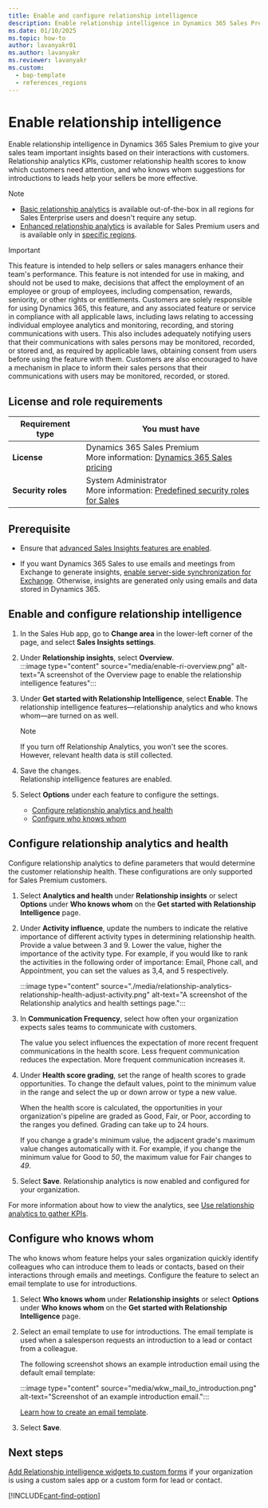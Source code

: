 ```yaml
---
title: Enable and configure relationship intelligence
description: Enable relationship intelligence in Dynamics 365 Sales Premium to provide relationship health and who knows whom information to your sellers.
ms.date: 01/10/2025
ms.topic: how-to
author: lavanyakr01
ms.author: lavanyakr
ms.reviewer: lavanyakr
ms.custom: 
  - bap-template
  - references_regions
---
```

# Enable relationship intelligence  

Enable relationship intelligence in Dynamics 365 Sales Premium to give your sales team important insights based on their interactions with customers. Relationship analytics KPIs, customer relationship health scores to know which customers need attention, and who knows whom suggestions for introductions to leads help your sellers be more effective.

> [!NOTE]
>- [Basic relationship analytics](relationship-analytics-overview.md#basic-relationship-insights) is available out-of-the-box in all regions for Sales Enterprise users and doesn't require any setup.
>- [Enhanced relationship analytics](relationship-analytics-overview.md#enhanced-relationship-insights) is available for Sales Premium users and is available only in [specific regions](faq-region-language.md#in-which-countryregion-are-sales-premium-features-available).

> [!IMPORTANT]
> This feature is intended to help sellers or sales managers enhance their team's performance. This feature is not intended for use in making, and should not be used to make, decisions that affect the employment of an employee or group of employees, including compensation, rewards, seniority, or other rights or entitlements. Customers are solely responsible for using Dynamics 365, this feature, and any associated feature or service in compliance with all applicable laws, including laws relating to accessing individual employee analytics and monitoring, recording, and storing communications with users. This also includes adequately notifying users that their communications with sales persons may be monitored, recorded, or stored and, as required by applicable laws, obtaining consent from users before using the feature with them. Customers are also encouraged to have a mechanism in place to inform their sales persons that their communications with users may be monitored, recorded, or stored.

## License and role requirements

| Requirement type | You must have |
|-----------------------|---------|
| **License** | Dynamics 365 Sales Premium <br>More information: [Dynamics 365 Sales pricing](https://dynamics.microsoft.com/sales/pricing/) |
| **Security roles** | System Administrator <br>  More information: [Predefined security roles for Sales](security-roles-for-sales.md)|

## Prerequisite

- Ensure that [advanced Sales Insights features are enabled](intro-admin-guide-sales-insights.md#enable-and-configure-premium-sales-insights-features). 

- If you want Dynamics 365 Sales to use emails and meetings from Exchange to generate insights, [enable server-side synchronization for Exchange](configure-email.md). Otherwise, insights are generated only using emails and data stored in Dynamics 365.


## Enable and configure relationship intelligence

1. In the Sales Hub app, go to **Change area** in the lower-left corner of the page, and select **Sales Insights settings**.  
     
3.  Under **Relationship insights**, select **Overview**.  
    :::image type="content" source="media/enable-ri-overview.png" alt-text="A screenshot of the Overview page to enable the relationship intelligence features":::

1. Under **Get started with Relationship Intelligence**, select **Enable**.
    The relationship intelligence features&mdash;relationship analytics and who knows whom&mdash;are turned on as well.  
    >[!NOTE]
    >If you turn off Relationship Analytics, you won't see the scores. However, relevant health data is still collected.

1. Save the changes.  
    Relationship intelligence features are enabled.

1. Select **Options** under each feature to configure the settings.
    - [Configure relationship analytics and health](#configure-relationship-analytics-and-health)
    - [Configure who knows whom](#configure-who-knows-whom)

## Configure relationship analytics and health

Configure relationship analytics to define parameters that would determine the customer relationship health. These configurations are only supported for Sales Premium customers.

1. Select **Analytics and health** under **Relationship insights** or select **Options** under **Who knows whom** on the **Get started with Relationship Intelligence** page.

1. Under **Activity influence**, update the numbers to indicate the relative importance of different activity types in determining relationship health. Provide a value between 3 and 9. Lower the value, higher the importance of the activity type. For example, if you would like to rank the activities in the following order of importance: Email, Phone call, and Appointment, you can set the values as 3,4, and 5 respectively.

    :::image type="content" source="./media/relationship-analytics-relationship-health-adjust-activity.png" alt-text="A screenshot of the Relationship analytics and health settings page.":::

1. In **Communication Frequency**, select how often your organization expects sales teams to communicate with customers.

    The value you select influences the expectation of more recent frequent communications in the health score. Less frequent communication reduces the expectation. More frequent communication increases it.

1. Under **Health score grading**, set the range of health scores to grade opportunities. To change the default values, point to the minimum value in the range and select the up or down arrow or type a new value.

    When the health score is calculated, the opportunities in your organization's pipeline are graded as Good, Fair, or Poor, according to the ranges you defined. Grading can take up to 24 hours.

    If you change a grade's minimum value, the adjacent grade's maximum value changes automatically with it. For example, if you change the minimum value for Good to *50*, the maximum value for Fair changes to *49*.

1. Select **Save**.
    Relationship analytics is now enabled and configured for your organization. 

For more information about how to view the analytics, see [Use relationship analytics to gather KPIs](../sales/relationship-analytics.md).

## Configure who knows whom

The who knows whom feature helps your sales organization quickly identify colleagues who can introduce them to leads or contacts, based on their interactions through emails and meetings. Configure the feature to select an email template to use for introductions.

1. Select **Who knows whom** under **Relationship insights** or select **Options** under **Who knows whom** on the **Get started with Relationship Intelligence** page.

1. Select an email template to use for introductions. The email template is used when a salesperson requests an introduction to a lead or contact from a colleague. 

    The following screenshot shows an example introduction email using the default email template:

    :::image type="content" source="media/wkw_mail_to_introduction.png" alt-text="Screenshot of an example introduction email.":::

    [Learn how to create an email template](/powerapps/user/email-template-create).  

1. Select **Save**.

## Next steps

[Add Relationship intelligence widgets to custom forms](add-ri-widgets-to-custom-form.md) if your organization is using a custom sales app or a custom form for lead or contact.


[!INCLUDE[cant-find-option](../includes/cant-find-option.md)]
